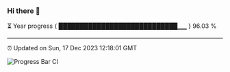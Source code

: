 ### Hi there 👋

⏳ Year progress { ████████████████████████████▁▁ } 96.03 %

---

⏰ Updated on Sun, 17 Dec 2023 12:18:01 GMT

![Progress Bar CI](https://github.com/liununu/liununu/workflows/Progress%20Bar%20CI/badge.svg)
